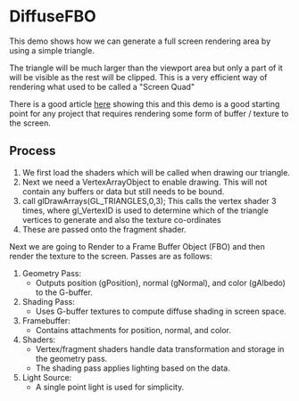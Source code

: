 # DiffuseFBO 

This demo shows how we can generate a full screen rendering area by using a simple triangle.

The triangle will be much larger than the viewport area but only a part of it will be visible as the rest will be clipped.  This is a very efficient way of rendering what used to be called a "Screen Quad"

There is a good article [here](https://rauwendaal.net/2014/06/14/rendering-a-screen-covering-triangle-in-opengl/) showing this and this demo is a good starting point for any project that requires rendering some form of buffer / texture to the screen.

## Process

1. We first load the shaders which will be called when drawing our triangle.
2. Next we need a VertexArrayObject to enable drawing. This will not contain any buffers or data but still needs to be bound.
3. call glDrawArrays(GL_TRIANGLES,0,3); This calls the vertex shader 3 times, where gl_VertexID is used to determine which of the triangle vertices to generate and also the texture co-ordinates
4. These are passed onto the fragment shader.

Next we are going to Render to a Frame Buffer Object (FBO) and then render the texture to the screen.
Passes are as follows:
1.	Geometry Pass:
    - Outputs position (gPosition), normal (gNormal), and color (gAlbedo) to the G-buffer.
2.	Shading Pass:
    - Uses G-buffer textures to compute diffuse shading in screen space.
3.	Framebuffer:
    - Contains attachments for position, normal, and color.
4.	Shaders:
    - Vertex/fragment shaders handle data transformation and storage in the geometry pass.
    - The shading pass applies lighting based on the data.
5.	Light Source:
    - A single point light is used for simplicity.


